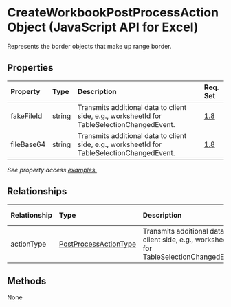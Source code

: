 # CreateWorkbookPostProcessAction Object (JavaScript API for Excel)

Represents the border objects that make up range border.

## Properties

| Property	   | Type	|Description| Req. Set|
|:---------------|:--------|:----------|:----|
|fakeFileId|string|Transmits additional data to client side, e.g., worksheetId for TableSelectionChangedEvent.|[1.8](../requirement-sets/excel-api-requirement-sets.md)|
|fileBase64|string|Transmits additional data to client side, e.g., worksheetId for TableSelectionChangedEvent.|[1.8](../requirement-sets/excel-api-requirement-sets.md)|

_See property access [examples.](#property-access-examples)_

## Relationships
| Relationship | Type	|Description| Req. Set|
|:---------------|:--------|:----------|:----|
|actionType|[PostProcessActionType](postprocessactiontype.md)|Transmits additional data to client side, e.g., worksheetId for TableSelectionChangedEvent.|[1.8](../requirement-sets/excel-api-requirement-sets.md)|

## Methods
None

